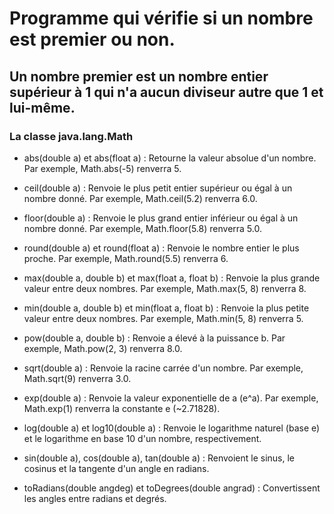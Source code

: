 # Programme qui vérifie si un nombre est premier ou non. 

## Un nombre premier est un nombre entier supérieur à 1 qui n'a aucun diviseur autre que 1 et lui-même.

### La classe java.lang.Math

- abs(double a) et abs(float a) :
    Retourne la valeur absolue d'un nombre. Par exemple, Math.abs(-5) renverra 5.

- ceil(double a) :
    Renvoie le plus petit entier supérieur ou égal à un nombre donné. Par exemple, Math.ceil(5.2) renverra 6.0.

- floor(double a) :
    Renvoie le plus grand entier inférieur ou égal à un nombre donné. Par exemple, Math.floor(5.8) renverra 5.0.

- round(double a) et round(float a) :
    Renvoie le nombre entier le plus proche. Par exemple, Math.round(5.5) renverra 6.

- max(double a, double b) et max(float a, float b) :
    Renvoie la plus grande valeur entre deux nombres. Par exemple, Math.max(5, 8) renverra 8.

- min(double a, double b) et min(float a, float b) :
    Renvoie la plus petite valeur entre deux nombres. Par exemple, Math.min(5, 8) renverra 5.

- pow(double a, double b) :
    Renvoie a élevé à la puissance b. Par exemple, Math.pow(2, 3) renverra 8.0.

- sqrt(double a) :
    Renvoie la racine carrée d'un nombre. Par exemple, Math.sqrt(9) renverra 3.0.

- exp(double a) :
    Renvoie la valeur exponentielle de a (e^a). Par exemple, Math.exp(1) renverra la constante e (~2.71828).

- log(double a) et log10(double a) :
    Renvoie le logarithme naturel (base e) et le logarithme en base 10 d'un nombre, respectivement.

- sin(double a), cos(double a), tan(double a) :
    Renvoient le sinus, le cosinus et la tangente d'un angle en radians.

- toRadians(double angdeg) et toDegrees(double angrad) :
    Convertissent les angles entre radians et degrés.